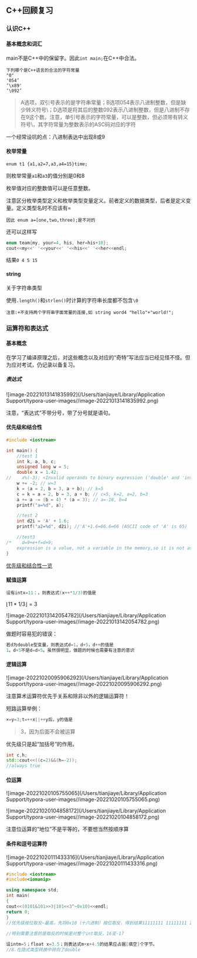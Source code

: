 ## C++回顾复习

### 认识C++

#### 基本概念和词汇

main不是C++中的保留字。因此`int main;`在C++中合法。

```secondary
下列哪个是C++语言的合法的字符常量
"0"
'054’
‘\x89'
‘\092’
```

> A选项，双引号表示的是字符串常量；B选项054表示八进制整数，但是缺少转义符号\；D选项是将其后的整数092表示八进制整数，但是八进制不存在9这个数。注意，单引号表示的字符常量，可以是整数，但必须带有转义符号\，其字符常量为整数表示的ASC码对应的字符

一个经常设坑的点：八进制表达中出现8或9

#### 枚举常量

`enum t1 {a1,a2=7,a3,a4=15}time;`

则枚举常量`a1`和`a3`的值分别是0和8

枚举值对应的整数值可以是任意整数。

注意区分枚举类型定义和枚举类型变量定义。前者定义的数据类型，后者是定义变量。定义类型名时不应该有=

```warning
因此 enum a=[one,two,three);是不对的
```

还可以这样写

```c++
enum team{my, your=4, his, her=his+10};
cout<<my<<' '<<your<<' '<<his<<' '<<her<<endl;
```

结果`0 4 5 15`

#### string

关于字符串类型

使用`.length()`和`strlen()`时计算的字符串长度都不包含`\0`

```warning
注意:+不支持两个字符串字面常量的连接,如 string word4 "hello"+"world!";
```

### 运算符和表达式

#### 基本概念

在学习了编译原理之后，对这些概念以及对应的“奇特”写法应当已经见怪不怪。但为应对考试，仍记录以备复习。

##### 表达式

![image-20221013141835992](/Users/tianjiaye/Library/Application Support/typora-user-images//image-20221013141835992.png)

注意，“表达式”不带分号，带了分号就是语句。

#### 优先级和结合性

```c++
#include <iostream>

int main() {
    //test 1
    int k, a, b, c;
    unsigned long w = 5;
    double x = 1.42;
//    x%(-3); <Invalid operands to binary expression ('double' and 'int')>
    w += -2; // w=3
    k = (a = 2, b = 3, a + b); // k=5
    c = k = a = 2, b = 3, a + b; // c=5, k=2, a=2, b=3
    a += a -= (b = 4) * (a = 3); // a=-18, b=4
    printf("a=%d", a);

    //test 2
    int d2i = 'A' + 1.6;
    printf("a2=%d", d2i); //'A'+1.6=66.6=66 (ASCII code of 'A' is 65)

    //test3
/*    d=9+e+f=d+9;
    expression is a value, not a variable in the memory,so it is not assignable */
}
```

[优先级和结合性一览](https://blog.csdn.net/zb_915574747/article/details/99704639)

#### 赋值运算

```c++
设有intx=11：，则表达式(x++*1/3)的值是
```

$\lfloor 11*1/3 \rfloor=3$

![image-20221013142054782](/Users/tianjiaye/Library/Application Support/typora-user-images//image-20221013142054782.png)

做题时容易犯的错误：

````c++
若d为double型变量，则表达式d=1，d+5，d++的值是
1。d+5不是d=d+5。虽然很明显，做题的时候也需要有注意的意识
````

#### 逻辑运算

![image-20221020095906292](/Users/tianjiaye/Library/Application Support/typora-user-images//image-20221020095906292.png)

注意算术运算符优先于关系和除非以外的逻辑运算符！

短路运算举例：

```c++
×=y=3;t=++x||++y后，y的值是
```

> 3，因为后面不会被运算

优先级只是起“加括号”的作用。

```c++
int c,h;
std::cout<<((c=2)&&(h=-2));
//always true
```

#### 位运算

![image-20221020105755065](/Users/tianjiaye/Library/Application Support/typora-user-images//image-20221020105755065.png)

![image-20221020104858172](/Users/tianjiaye/Library/Application Support/typora-user-images//image-20221020104858172.png)

注意位运算的“地位”不是平等的，不要想当然按顺序算

#### 条件和逗号运算符

![image-20221020111433316](/Users/tianjiaye/Library/Application Support/typora-user-images//image-20221020111433316.png)

```c++
#include <iostream>
#include<iomanip>

using namespace std;
int main(
{
cout<<(0101&101>>3|101<<3^~0x10)<<endl;
return 0;
}
//优先级按位取反~最高，先将0x10（十六进制）按位取反，得到结果11111111 11111111 11111111 11101111，其次优先级按位左移和按位右移运算符优先级相同，计算101>>3得到 00000000 00000000 00000000 00001100，以及101<<3得到 00000000 00000000 00000011 00101000，接下来计算0101（八进制）按位与（101>>3）的结果，得到结果为0,0按位或一个数所得结果为原值。因此最终答案为(101<<3)按位异或(~0x10)的结果，其结果为11111111 11111111 11111100 11000111，为负数，求补得到绝对值。 
  
//特别需要注意的是取反的时候是对整个int取反，16变-17
```

```c++
设intm=5；float x=3.5；则表达式m+x+4.5的结果应占据[填空]个字节。
//8.在隐式类型转换中转向了double
```


